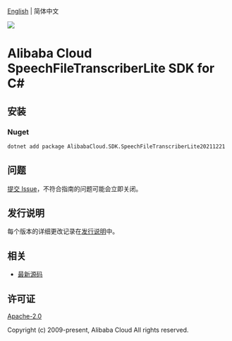 [English](README.md) | 简体中文

![](https://aliyunsdk-pages.alicdn.com/icons/AlibabaCloud.svg)

# Alibaba Cloud SpeechFileTranscriberLite SDK for C#

## 安装

### Nuget

```bash
dotnet add package AlibabaCloud.SDK.SpeechFileTranscriberLite20211221
```

## 问题

[提交 Issue](https://github.com/aliyun/alibabacloud-csharp-sdk/issues/new)，不符合指南的问题可能会立即关闭。

## 发行说明

每个版本的详细更改记录在[发行说明](./ChangeLog.md)中。

## 相关

* [最新源码](https://github.com/aliyun/alibabacloud-csharp-sdk/)

## 许可证

[Apache-2.0](http://www.apache.org/licenses/LICENSE-2.0)

Copyright (c) 2009-present, Alibaba Cloud All rights reserved.
